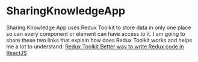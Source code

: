 # SharingKnowledgeApp

Sharing Knowledge App uses Redux Toolkit to store data in only one place so can every component or element can have access to it. 
I am going to share these two links that explain how does Redux Toolkit works and helps me a lot to understand:
[Redux Toolkit Better way to write Redux code in ReactJS](https://www.geeksforgeeks.org/redux-toolkit-better-way-to-write-redux-code-in-reactjs/#:~:text=Redux%20Toolkit%20is%20used%20for,the%20data%20in%20the%20reducer.)

